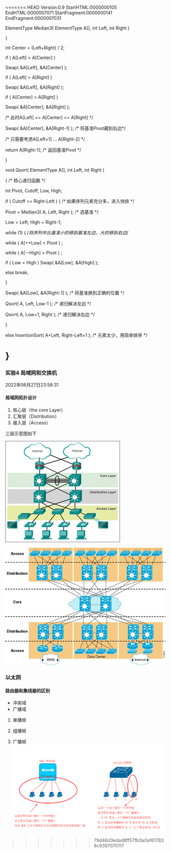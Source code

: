 <<<<<<< HEAD
Version:0.9 StartHTML:0000000105 EndHTML:0000007071 StartFragment:0000000141 EndFragment:0000007031

ElementType Median3( ElementType A[], int Left, int Right ) 

{ 

int Center = (Left+Right) / 2; 

if ( A[Left] > A[Center] ) 

Swap( &A[Left], &A[Center] ); 

if ( A[Left] > A[Right] ) 

Swap( &A[Left], &A[Right] ); 

if ( A[Center] > A[Right] ) 

Swap( &A[Center], &A[Right] ); 

/* 此时A[Left] <= A[Center] <= A[Right] */ 

Swap( &A[Center], &A[Right-1] ); /* 将基准Pivot藏到右边*/ 

/* 只需要考虑A[Left+1] … A[Right-2] */ 

return A[Right-1]; /* 返回基准Pivot */ 

}

void Qsort( ElementType A[], int Left, int Right ) 

{ /* 核心递归函数 */ 

int Pivot, Cutoff, Low, High; 

if ( Cutoff <= Right-Left ) { /* 如果序列元素充分多，进入快排 */ 

Pivot = Median3( A, Left, Right ); /* 选基准 */ 

Low = Left; High = Right-1; 

while (1) { /*将序列中比基准小的移到基准左边，大的移到右边*/ 

while ( A[++Low] < Pivot ) ; 

while ( A[--High] > Pivot ) ; 

if ( Low < High ) Swap( &A[Low], &A[High] ); 

else break; 

}

Swap( &A[Low], &A[Right-1] ); /* 将基准换到正确的位置 */ 

Qsort( A, Left, Low-1 ); /* 递归解决左边 */ 

Qsort( A, Low+1, Right ); /* 递归解决右边 */ 

}

else InsertionSort( A+Left, Right-Left+1 ); /* 元素太少，用简单排序 */ 

}
=======
### 实验4 局域网和交换机

2022年06月27日23:58:31



#### 局域网拓扑设计

1. 核心层（the core Layer）
2. 汇聚层（Distribution）
3. 接入层（Access）

三层示意图如下

![three-layer network design model.jpg](images/document-uid113508labid1timestamp1475046059938.jpeg)

![three-layer network design model.jpg](images/document-uid113508labid1timestamp1475046189450.jpeg)

### 以太网

#### 路由器和集线器的区别

- 冲突域
- 广播域

1. 单播帧

2. 组播帧

3. 广播帧![HUB](images/document-uid113508labid2126timestamp1476670921571.png)

   
>>>>>>> 79d46d3edad8ff57fb3a0af617836c9397070117
